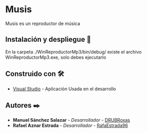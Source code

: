 # Musis

Musis es un reproductor de música

## Instalación y despliegue 🔧

En la carpeta ./WinReproductorMp3/bin/debug/ existe el archivo WinReproductorMp3.exe, solo debes ejecutarlo

## Construido con 🛠️

* [Visual Studio](https://visualstudio.microsoft.com/es/) - Aplicación Usada en el desarrollo

## Autores ✒️

* **Manuel Sánchez Salazar** - *Desarrollador* - [DRUBRoxas](https://github.com/DRUBRoxas)
* **Rafael Aznar Estrada** - *Desarrollador* - [RafaEstrada96](https://github.com/RafaEstrada96)
